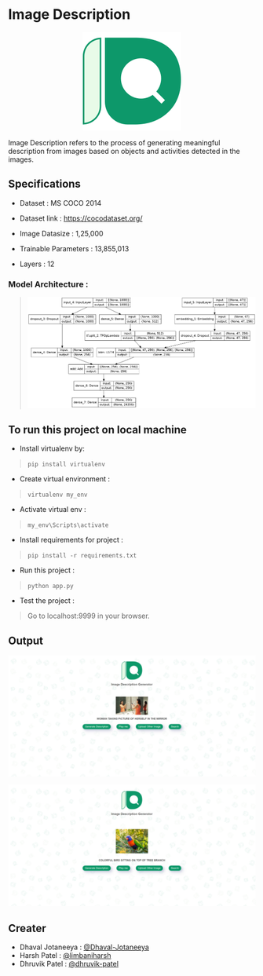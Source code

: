 ﻿

# Image Description

<center>

  

![ID logo](docs/logo.svg)

  

</center>

  

Image Description refers to the process of generating meaningful description from images based on objects and activities detected in the images.

  

## Specifications

  

- Dataset : MS COCO 2014

  

- Dataset link : https://cocodataset.org/

  

- Image Datasize : 1,25,000

  

- Trainable Parameters : 13,855,013

  

- Layers : 12

  

### Model Architecture :


  

>  ![Model](docs/model.png)

  

  

## To run this project on local machine

  

  

- Install virtualenv by:

  

>  `pip install virtualenv`

  

- Create virtual environment :

  

>  `virtualenv my_env`

  

- Activate virtual env :

  

>  `my_env\Scripts\activate`

  

- Install requirements for project :

  

>  `pip install -r requirements.txt`

  

- Run this project :

  

>  `python app.py`

- Test the project :

> Go to localhost:9999 in your browser.


## Output

![Output 1](docs/op1.png)

![Output 2](docs/op2.png)


## Creater

 - Dhaval Jotaneeya : [@Dhaval-Jotaneeya](https://github.com/Dhaval-Jotaneeya)
 - Harsh Patel : [@limbaniharsh](https://github.com/limbaniharsh)
 - Dhruvik Patel : [@dhruvik-patel](https://github.com/dhruvik-patel)